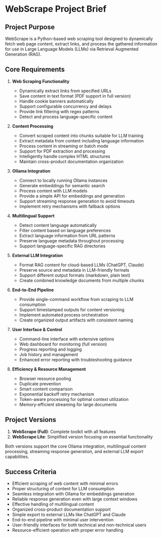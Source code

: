 # WebScrape Project Brief

## Project Purpose
WebScrape is a Python-based web scraping tool designed to dynamically fetch web page content, extract links, and process the gathered information for use in Large Language Models (LLMs) via Retrieval Augmented Generation (RAG).

## Core Requirements

1. **Web Scraping Functionality**
   - Dynamically extract links from specified URLs
   - Save content in text format (PDF support in full version)
   - Handle cookie banners automatically
   - Support configurable concurrency and delays
   - Provide link filtering with regex patterns
   - Detect and process language-specific content

2. **Content Processing**
   - Convert scraped content into chunks suitable for LLM training
   - Extract metadata from content including language information
   - Process content in streaming or batch mode
   - Support for PDF extraction and processing
   - Intelligently handle complex HTML structures
   - Maintain cross-product documentation organization

3. **Ollama Integration**
   - Connect to locally running Ollama instances
   - Generate embeddings for semantic search
   - Process content with LLM models
   - Provide a simple API for embeddings and generation
   - Support streaming response generation to avoid timeouts
   - Implement retry mechanisms with fallback options

4. **Multilingual Support**
   - Detect content language automatically
   - Filter content based on language preferences
   - Extract language information from URL patterns
   - Preserve language metadata throughout processing
   - Support language-specific RAG directories

5. **External LLM Integration**
   - Format RAG content for cloud-based LLMs (ChatGPT, Claude)
   - Preserve source and metadata in LLM-friendly formats
   - Support different output formats (markdown, plain text)
   - Create combined knowledge documents from multiple chunks

6. **End-to-End Pipeline**
   - Provide single-command workflow from scraping to LLM consumption
   - Support timestamped outputs for content versioning
   - Implement automated process orchestration
   - Create organized output artifacts with consistent naming

7. **User Interface & Control**
   - Command-line interface with extensive options
   - Web dashboard for monitoring (full version)
   - Progress reporting and logging
   - Job history and management
   - Enhanced error reporting with troubleshooting guidance

8. **Efficiency & Resource Management**
   - Browser resource pooling
   - Duplicate prevention
   - Smart content comparison
   - Exponential backoff retry mechanism
   - Token-aware processing for optimal context utilization
   - Memory-efficient streaming for large documents

## Project Versions

1. **WebScrape (Full)**: Complete toolkit with all features
2. **WebScrape Lite**: Simplified version focusing on essential functionality

Both versions support the core Ollama integration, multilingual content processing, streaming response generation, and external LLM export capabilities.

## Success Criteria

- Efficient scraping of web content with minimal errors
- Proper structuring of content for LLM consumption
- Seamless integration with Ollama for embeddings generation
- Reliable response generation even with large context windows
- Effective handling of multilingual content
- Organized cross-product documentation support
- Simple export to external LLMs like ChatGPT and Claude
- End-to-end pipeline with minimal user intervention
- User-friendly interfaces for both technical and non-technical users
- Resource-efficient operation with proper error handling
